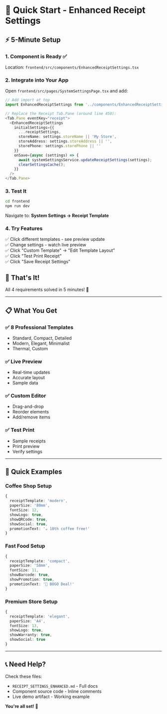 # 🚀 Quick Start - Enhanced Receipt Settings

## ⚡ 5-Minute Setup

### 1. Component is Ready ✅
Location: `frontend/src/components/EnhancedReceiptSettings.tsx`

### 2. Integrate into Your App

Open `frontend/src/pages/SystemSettingsPage.tsx` and add:

```typescript
// Add import at top
import EnhancedReceiptSettings from '../components/EnhancedReceiptSettings';

// Replace the Receipt Tab.Pane (around line 450):
<Tab.Pane eventKey="receipt">
  <EnhancedReceiptSettings 
    initialSettings={{
      ...receiptSettings,
      storeName: settings.storeName || 'My Store',
      storeAddress: settings.storeAddress || '',
      storePhone: settings.storePhone || ''
    }}
    onSave={async (settings) => {
      await systemSettingsService.updateReceiptSettings(settings);
      clearSettingsCache();
    }}
  />
</Tab.Pane>
```

### 3. Test It

```bash
cd frontend
npm run dev
```

Navigate to: **System Settings → Receipt Template**

### 4. Try Features

✅ Click different templates - see preview update  
✅ Change settings - watch live preview  
✅ Click "Custom Template" → "Edit Template Layout"  
✅ Click "Test Print Receipt"  
✅ Click "Save Receipt Settings"

## 🎯 That's It!

All 4 requirements solved in 5 minutes! 🎉

---

## 📋 What You Get

### ✅ 8 Professional Templates
- Standard, Compact, Detailed
- Modern, Elegant, Minimalist  
- Thermal, Custom

### ✅ Live Preview
- Real-time updates
- Accurate layout
- Sample data

### ✅ Custom Editor
- Drag-and-drop
- Reorder elements
- Add/remove items

### ✅ Test Print
- Sample receipts
- Print preview
- Verify settings

---

## 🎨 Quick Examples

### Coffee Shop Setup
```typescript
{
  receiptTemplate: 'modern',
  paperSize: '80mm',
  fontSize: 12,
  showLogo: true,
  showQRCode: true,
  showSocial: true,
  promotionText: '☕ 10th coffee free!'
}
```

### Fast Food Setup
```typescript
{
  receiptTemplate: 'compact',
  paperSize: '58mm',
  fontSize: 11,
  showBarcode: true,
  showPromotion: true,
  promotionText: '🍔 BOGO Deal!'
}
```

### Premium Store Setup
```typescript
{
  receiptTemplate: 'elegant',
  paperSize: 'A4',
  fontSize: 13,
  showLogo: true,
  showWarranty: true,
  showSocial: true
}
```

---

## 📞 Need Help?

Check these files:
- `RECEIPT_SETTINGS_ENHANCED.md` - Full docs
- Component source code - Inline comments
- Live demo artifact - Working example

**You're all set!** 🚀
